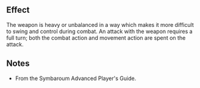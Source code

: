 ## Effect
The weapon is heavy or unbalanced in a way which makes it more difficult to swing and control during combat. An attack with the weapon requires a full turn; both the combat action and movement action are spent on the attack.
## Notes
* From the Symbaroum Advanced Player's Guide.